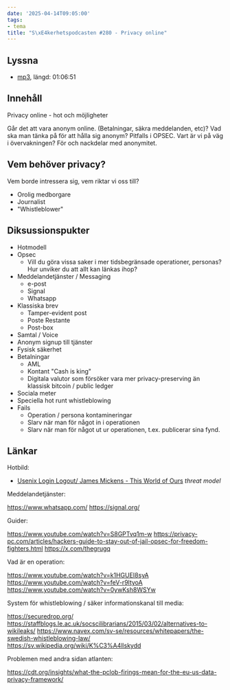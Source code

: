 ```yaml
---
date: '2025-04-14T09:05:00'
tags:
- tema
title: "S\xE4kerhetspodcasten #280 - Privacy online"
---
```

## Lyssna
* [mp3](https://traffic.libsyn.com/secure/sakerhetspodcasten/2025-03-26_Privacy_online.mp3?dest-id=117848), längd: 01:06:51

## Innehåll

Privacy online - hot och möjligheter

Går det att vara anonym online. (Betalningar, säkra meddelanden, etc)?
Vad ska man tänka på för att hålla sig anonym?
Pitfalls i OPSEC.
Vart är vi på väg i övervakningen?
För och nackdelar med anonymitet.


## Vem behöver privacy?

Vem borde intressera sig, vem riktar vi oss till?

* Orolig medborgare
* Journalist
* "Whistleblower"

## Diksussionspukter

* Hotmodell
* Opsec
  * Vill du göra vissa saker i mer tidsbegränsade operationer, personas?
    Hur unviker du att allt kan länkas ihop?
* Meddelandetjänster / Messaging
  * e-post
  * Signal
  * Whatsapp
* Klassiska brev
  * Tamper-evident post
  * Poste Restante
  * Post-box
* Samtal / Voice
* Anonym signup till tjänster
* Fysisk säkerhet
* Betalningar
  * AML
  * Kontant "Cash is king"
  * Digitala valutor som försöker vara mer privacy-preserving än klassisk bitcoin / public ledger
* Sociala meter
* Speciella hot runt whistleblowing
* Fails
  * Operation / persona kontamineringar
  * Slarv när man för något in i operationen
  * Slarv när man för något ut ur operationen, t.ex. publicerar sina fynd.

## Länkar

Hotbild:

* [Usenix Login Logout/ James Mickens - This World of Ours](https://www.usenix.org/system/files/1401_08-12_mickens.pdf) _threat model_

Meddelandetjänster:

https://www.whatsapp.com/
https://signal.org/

Guider:

https://www.youtube.com/watch?v=S8GPTvq1m-w
https://privacy-pc.com/articles/hackers-guide-to-stay-out-of-jail-opsec-for-freedom-fighters.html
https://x.com/thegrugq

Vad är en operation:

https://www.youtube.com/watch?v=k1HGUEI8syA
https://www.youtube.com/watch?v=feV-r9ltyoA
https://www.youtube.com/watch?v=0ywKsh8WSYw

System för whistleblowing / säker informationskanal till media:

https://securedrop.org/
https://staffblogs.le.ac.uk/socscilibrarians/2015/03/02/alternatives-to-wikileaks/
https://www.navex.com/sv-se/resources/whitepapers/the-swedish-whistleblowing-law/
https://sv.wikipedia.org/wiki/K%C3%A4llskydd

Problemen med andra sidan atlanten:

https://cdt.org/insights/what-the-pclob-firings-mean-for-the-eu-us-data-privacy-framework/
